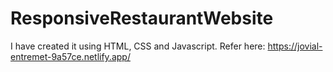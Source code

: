 # ResponsiveRestaurantWebsite
  I have created it using HTML, CSS and Javascript.
Refer here: https://jovial-entremet-9a57ce.netlify.app/
